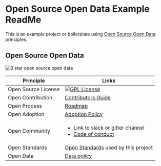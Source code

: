 # Open Source Open Data Example ReadMe

This is an example project or boilerplate using [Open Source Open Data](http://opensourceopendata.org) principles.

## Open Source Open Data

<img src="https://img.shields.io/badge/open%20source%20open%20data-%E2%98%85%E2%98%85%E2%98%85-yellowgreen.png" alt="3 star open source open data" />

| Principle | Links |
---|----
Open Source License | [![GPL License](https://img.shields.io/badge/license-GLP-blue.svg)](LICENSE)
Open Contribution |  [Contributors Guide](CONTRIBUTORS.md)
Open Process | [Roadmap](ROADMAP.md)
Open Adoption | [Adoption Policy](ADOPTION.md)
Open Community | <ul><li>Link to slack or gitter channel</li><li>[Code of conduct](https://opensource.guide/code-of-conduct/)</li>
Open Standards | [Open Standards](DATASTANDARDS.md#standards) used by this project
Open Data | [Data policy](DATASTANDARDS.md#data-policy)

